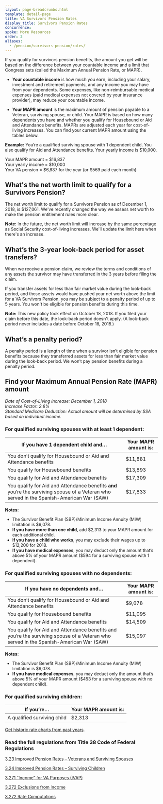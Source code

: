 ```yaml
---
layout: page-breadcrumbs.html
template: detail-page
title: VA Survivors Pension Rates
display_title: Survivors Pension Rates
concurrence:  
spoke: More Resources
order: 2
aliases:
  - /pension/survivors-pension/rates/
---
```


<div class="va-introtext">

If you qualify for survivors pension benefits, the amount you get will be based on the difference between your countable income and a limit that Congress sets (called the Maximum Annual Pension Rate, or MAPR).

</div>

- **Your countable income** is how much you earn, including your salary, investment and retirement payments, and any income you may have from your dependents. Some expenses, like non-reimbursable medical expenses (paid medical expenses not covered by your insurance provider), may reduce your countable income.

- **Your MAPR amount** is the maximum amount of pension payable to a Veteran, surviving spouse, or child. Your MAPR is based on how many dependents you have and whether you qualify for Housebound or Aid and Attendance benefits. MAPRs are adjusted each year for cost-of-living increases. You can find your current MAPR amount using the tables below.

**Example:**
You’re a qualified surviving spouse with 1 dependent child. You also qualify for Aid and Attendance benefits. Your yearly income is $10,000.

Your MAPR amount = $16,837 <br>
Your yearly income = $10,000 <br>
Your VA pension = $6,837 for the year (or $569 paid each month)


## What's the net worth limit to qualify for a Survivors Pension?

The net worth limit to qualify for a Survivors Pension as of December 1, 2018, is $127,061. We've recently changed the way we assess net worth to make the pension entitlement rules more clear. 

**Note:** In the future, the net worth limit will increase by the same percentage as Social Security cost-of-living increases. We'll update the limit here when there's an increase.

## What’s the 3-year look-back period for asset transfers?

When we receive a pension claim, we review the terms and conditions of any assets the survivor may have transferred in the 3 years before filing the claim. 

If you transfer assets for less than fair market value during the look-back period, and those assets would have pushed your net worth above the limit for a VA Survivors Pension, you may be subject to a penalty period of up to 5 years. You won't be eligible for pension benefits during this time.

**Note:** This new policy took effect on October 18, 2018. If you filed your claim before this date, the look-back period doesn't apply. (A look-back period never includes a date before October 18, 2018.)

## What’s a penalty period? 

A penalty period is a length of time when a survivor isn’t eligible for pension benefits because they transferred assets for less than fair market value during the look-back period. We won’t pay pension benefits during a penalty period. 


## Find your Maximum Annual Pension Rate (MAPR) amount

*Date of Cost-of-Living Increase: December 1, 2018* <br>
*Increase Factor: 2.8%* <br>
*Standard Medicare Deduction: Actual amount will be determined by SSA based on individual income.*

### For qualified surviving spouses with at least 1 dependent:

| **If you have 1 dependent child and…** | **Your MAPR amount is:** |
| --- | --- |
| You don’t qualify for Housebound or Aid and Attendance benefits | $11,881 |
| You qualify for Housebound benefits | $13,893|
| You qualify for Aid and Attendance benefits| $17,309|
| You qualify for Aid and Attendance benefits **and** you’re the surviving spouse of a Veteran who served in the Spanish-American War (SAW) | $17,833 |

**Notes:**
- The Survivor Benefit Plan (SBP)/Minimum Income Annuity (MIW) limitation is $9,078.
- **If you have more than one child**, add $2,313 to your MAPR amount for each additional child.
- **If you have a child who works**, you may exclude their wages up to $12,200 for 2018.
- **If you have medical expenses**, you may deduct only the amount that’s above 5% of your MAPR amount ($594 for a surviving spouse with 1 dependent).

### For qualified surviving spouses with no dependents:

| **If you have no dependents and…** | **Your MAPR amount is:** |
| --- | --- |
| You don’t qualify for Housebound or Aid and Attendance benefits | $9,078 |
| You qualify for Housebound benefits | $11,095 |
| You qualify for Aid and Attendance benefits | $14,509 |
| You qualify for Aid and Attendance benefits and you’re the surviving spouse of a Veteran who served in the Spanish-American War (SAW) | $15,097 |

**Notes:**
- The Survivor Benefit Plan (SBP)/Minimum Income Annuity (MIW) limitation is $9,078.
- **If you have medical expenses**, you may deduct only the amount that’s above 5% of your MAPR amount ($453 for a surviving spouse with no dependent child).

### For qualified surviving children:

| **If you’re…**| **Your MAPR amount is:** |
| --- | --- |
| A qualified surviving child  | $2,313 |

[Get historic rate charts from past years](https://www.benefits.va.gov/pension/current_rates_survivor_pen.asp).

### Read the full regulations from Title 38 Code of Federal Regulations

[3.23 Improved Pension Rates – Veterans and Surviving Spouses](https://www.ecfr.gov/cgi-bin/text-idx?SID=ad275643432556b9dda942343fb89296&mc=true&node=pt38.1.3&rgn=div58#se38.1.3_123)

[3.24 Improved Pension Rates – Surviving Children](https://www.ecfr.gov/cgi-bin/text-idx?SID=ad275643432556b9dda942343fb89296&mc=true&node=pt38.1.3&rgn=div58#se38.1.3_123)

[3.271 “Income” for VA Purposes (IVAP)](https://www.ecfr.gov/cgi-bin/text-idx?SID=ad275643432556b9dda942343fb89296&mc=true&node=pt38.1.3&rgn=div58#se38.1.3_123)

[3.272 Exclusions from Income](https://www.ecfr.gov/cgi-bin/text-idx?SID=ad275643432556b9dda942343fb89296&mc=true&node=pt38.1.3&rgn=div58#se38.1.3_123)

[3.272 Rate Computations](https://www.ecfr.gov/cgi-bin/text-idx?SID=ad275643432556b9dda942343fb89296&mc=true&node=pt38.1.3&rgn=div58#se38.1.3_123)
